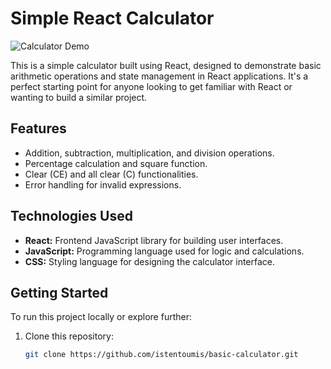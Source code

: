 # Simple React Calculator

![Calculator Demo](demo.gif)

This is a simple calculator built using React, designed to demonstrate basic arithmetic operations and state management in React applications. It's a perfect starting point for anyone looking to get familiar with React or wanting to build a similar project.

## Features

- Addition, subtraction, multiplication, and division operations.
- Percentage calculation and square function.
- Clear (CE) and all clear (C) functionalities.
- Error handling for invalid expressions.

## Technologies Used

- **React:** Frontend JavaScript library for building user interfaces.
- **JavaScript:** Programming language used for logic and calculations.
- **CSS:** Styling language for designing the calculator interface.

## Getting Started

To run this project locally or explore further:

1. Clone this repository:
   ```bash
   git clone https://github.com/istentoumis/basic-calculator.git
